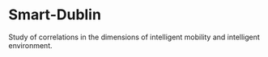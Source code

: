 # Smart-Dublin
Study of correlations in the dimensions of intelligent mobility and intelligent environment.
